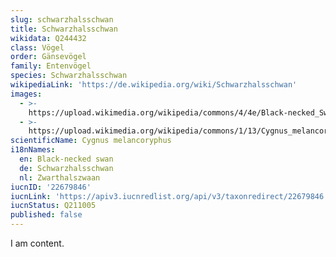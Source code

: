 ```yaml
---
slug: schwarzhalsschwan
title: Schwarzhalsschwan
wikidata: Q244432
class: Vögel
order: Gänsevögel
family: Entenvögel
species: Schwarzhalsschwan
wikipediaLink: 'https://de.wikipedia.org/wiki/Schwarzhalsschwan'
images:
  - >-
    https://upload.wikimedia.org/wikipedia/commons/4/4e/Black-necked_Swan_Cygnus_melancoryphus_Swimming_1965px.jpg
  - >-
    https://upload.wikimedia.org/wikipedia/commons/1/13/Cygnus_melancorypha01.jpg
scientificName: Cygnus melancoryphus
i18nNames:
  en: Black-necked swan
  de: Schwarzhalsschwan
  nl: Zwarthalszwaan
iucnID: '22679846'
iucnLink: 'https://apiv3.iucnredlist.org/api/v3/taxonredirect/22679846'
iucnStatus: Q211005
published: false
---
```


I am content.
